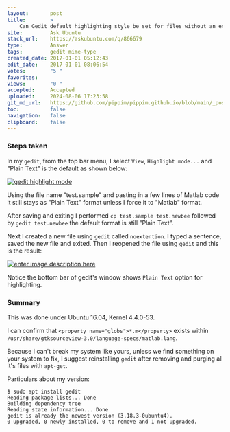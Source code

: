 ```yaml
---
layout:       post
title:        >
    Can Gedit default highlighting style be set for files without an extension?
site:         Ask Ubuntu
stack_url:    https://askubuntu.com/q/866679
type:         Answer
tags:         gedit mime-type
created_date: 2017-01-01 05:12:43
edit_date:    2017-01-01 08:06:54
votes:        "5 "
favorites:    
views:        "0 "
accepted:     Accepted
uploaded:     2024-08-06 17:23:58
git_md_url:   https://github.com/pippim/pippim.github.io/blob/main/_posts/2017/2017-01-01-Can-Gedit-default-highlighting-style-be-set-for-files-without-an-extension_.md
toc:          false
navigation:   false
clipboard:    false
---
```


### Steps taken

In my `gedit`, from the top bar menu, I select `View`, `Highlight mode...` and "Plain Text" is the default as shown below:

[![gedit highlight mode][1]][1]

Using the file name "test.sample" and pasting in a few lines of Matlab code it still stays as "Plain Text" format unless I force it to "Matlab" format.

After saving and exiting I performed `cp test.sample test.newbee` followed by `gedit test.newbee` the default format is still "Plain Text".

Next I created a new file using `gedit` called `noextention`. I typed a sentence, saved the new file and exited. Then I reopened the file using `gedit` and this is the result:

[![enter image description here][2]][2]

Notice the bottom bar of gedit's window shows `Plain Text` option for highlighting.

### Summary

This was done under Ubuntu 16.04, Kernel 4.4.0-53.

I can confirm that `<property name="globs">*.m</property>` exists within `/usr/share/gtksourceview-3.0/language-specs/matlab.lang`.

Because I can't break my system like yours, unless we find something on your system to fix, I suggest reinstalling `gedit` after removing and purging all it's files with `apt-get`.

Particulars about my version:

``` 
$ sudo apt install gedit
Reading package lists... Done
Building dependency tree       
Reading state information... Done
gedit is already the newest version (3.18.3-0ubuntu4).
0 upgraded, 0 newly installed, 0 to remove and 1 not upgraded.
```


  [1]: https://i.sstatic.net/2H8BY.png
  [2]: https://i.sstatic.net/IXCrw.png
